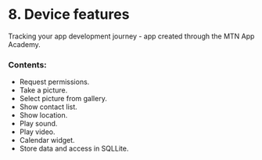 # 8. Device features
Tracking your app development journey - app created through the MTN App Academy.
### Contents:
* Request permissions.
* Take a picture.
* Select picture from gallery.
* Show contact list.
* Show location.
* Play sound.
* Play video.
* Calendar widget.
* Store data and access in SQLLite.
